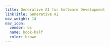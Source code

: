```yaml
---
title: Generative AI for Software Development
linkTitle: Generative AI
nav_weight: 14
nav_icon:
  vendor: bs
  name: book-half
  color: brown
---
```

